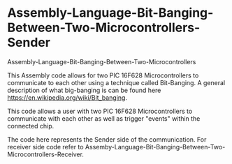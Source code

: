 # Assembly-Language-Bit-Banging-Between-Two-Microcontrollers-Sender
Assembly-Language-Bit-Banging-Between-Two-Microcontrollers

This Assembly code allows for two PIC 16F628 Microcontrollers to communicate to each other using a technique called Bit-Banging. A general description of what big-banging is can be found here https://en.wikipedia.org/wiki/Bit_banging.

This code allows a user with two PIC 16F628 Microcontrollers to communicate with each other as well as trigger "events" within the connected chip.

The code here represents the Sender side of the communication. For receiver side code refer to Assemby-Language-Bit-Banging-Between-Two-Microcontrollers-Receiver.
